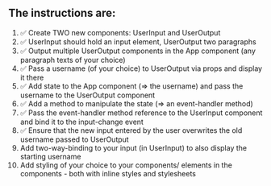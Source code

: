 
## The instructions are:

1. ✅ Create TWO new components: UserInput and UserOutput
1. ✅ UserInput should hold an input element, UserOutput two paragraphs
1. ✅ Output multiple UserOutput components in the App component (any paragraph texts of your choice)
1. ✅ Pass a username (of your choice) to UserOutput via props and display it there
1. ✅ Add state to the App component (=> the username) and pass the username to the UserOutput component
1. ✅ Add a method to manipulate the state (=> an event-handler method)
1. ✅ Pass the event-handler method reference to the UserInput component and bind it to the input-change event
1. ✅ Ensure that the new input entered by the user overwrites the old username passed to UserOutput
1. Add two-way-binding to your input (in UserInput) to also display the starting username
1. Add styling of your choice to your components/ elements in the components - both with inline styles and stylesheets